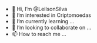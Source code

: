 - 👋 Hi, I’m @LeilsonSilva
- 👀 I’m interested in Criptomoedas
- 🌱 I’m currently learning ...
- 💞️ I’m looking to collaborate on ...
- 📫 How to reach me ...

<!---
LeilsonSilva/LeilsonSilva is a ✨ special ✨ repository because its `README.md` (this file) appears on your GitHub profile.
You can click the Preview link to take a look at your changes.
--->
